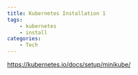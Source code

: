 ```yaml
---
title: Kubernetes Installation 1
tags: 
    - kubernetes
    - install
categories:  
    - Tech
---
```


https://kubernetes.io/docs/setup/minikube/



